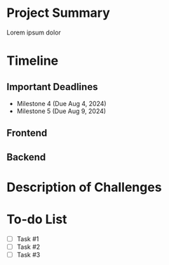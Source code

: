 # Project Summary
Lorem ipsum dolor

# Timeline
## Important Deadlines
- Milestone 4 (Due Aug 4, 2024)
- Milestone 5 (Due Aug 9, 2024)

## Frontend


## Backend


# Description of Challenges

# To-do List
- [ ] Task #1
- [ ] Task #2
- [ ] Task #3
